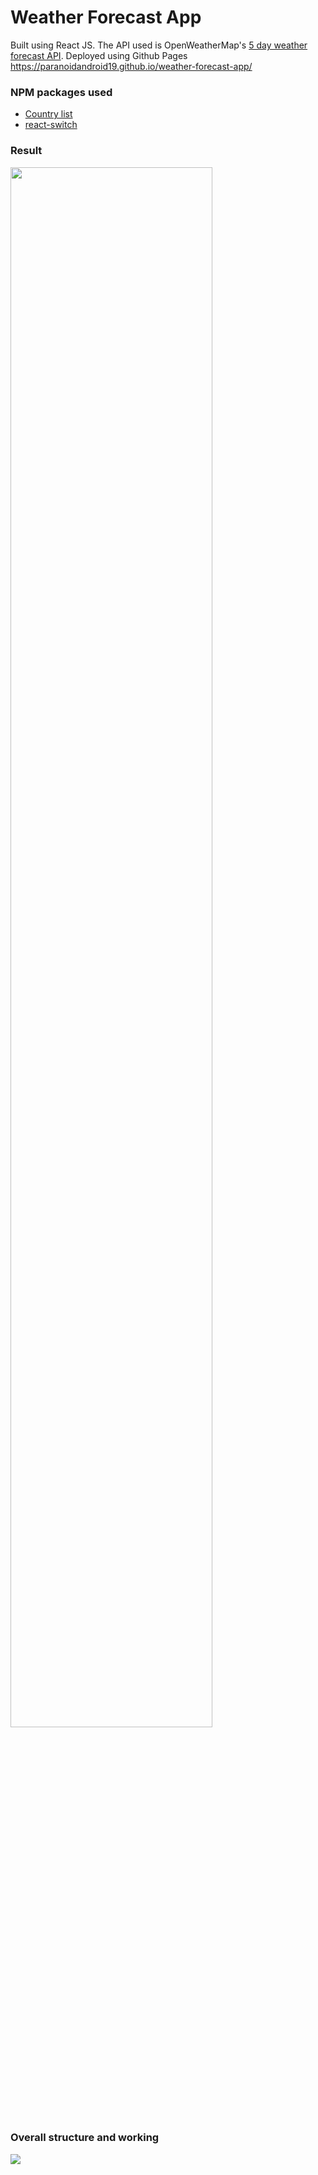 # Weather Forecast App
Built using React JS. The API used is OpenWeatherMap's [5 day weather forecast API](https://openweathermap.org/forecast5). Deployed using Github Pages https://paranoidandroid19.github.io/weather-forecast-app/

### NPM packages used
- [Country list](https://www.npmjs.com/package/country-list)
- [react-switch](https://www.npmjs.com/package/react-switch)

### Result
<img src="https://user-images.githubusercontent.com/30766392/83004978-e5f17300-a02d-11ea-90c9-42170582ee4e.gif" width="80%"/>


### Overall structure and working
<img src="https://user-images.githubusercontent.com/30766392/85207763-c0b00600-b348-11ea-997d-5afa6d820856.jpg"/>
